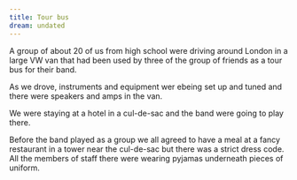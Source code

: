 ```yaml
---
title: Tour bus
dream: undated
---
```


A group of about 20 of us from high school were driving around London in a large VW van that had been used by three of the group of friends<!-- CD, AG, AW --> as a tour bus for their band.

As we drove, instruments and equipment wer ebeing set up and tuned and there were speakers and amps in the van.

We were staying at a hotel in a cul-de-sac and the band were going to play there.

Before the band played as a group we all agreed to have a meal at a fancy restaurant in a tower near the cul-de-sac but there was a strict dress code. All the members of staff there were wearing pyjamas underneath pieces of uniform.